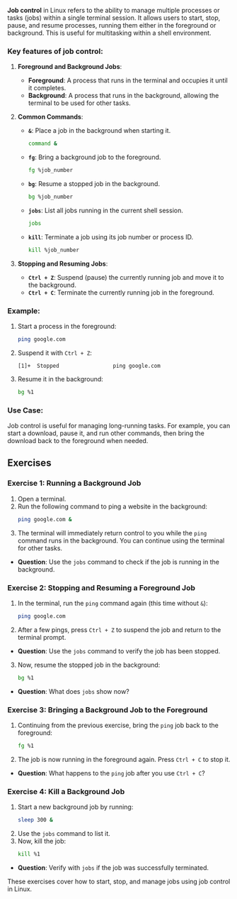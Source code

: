 **Job control** in Linux refers to the ability to manage multiple processes or tasks (jobs) within a single terminal session. It allows users to start, stop, pause, and resume processes, running them either in the foreground or background. This is useful for multitasking within a shell environment.

### Key features of job control:
1. **Foreground and Background Jobs**:
   - **Foreground**: A process that runs in the terminal and occupies it until it completes.
   - **Background**: A process that runs in the background, allowing the terminal to be used for other tasks.

2. **Common Commands**:
   - **`&`**: Place a job in the background when starting it.
     ```bash
     command &
     ```
   - **`fg`**: Bring a background job to the foreground.
     ```bash
     fg %job_number
     ```
   - **`bg`**: Resume a stopped job in the background.
     ```bash
     bg %job_number
     ```
   - **`jobs`**: List all jobs running in the current shell session.
     ```bash
     jobs
     ```
   - **`kill`**: Terminate a job using its job number or process ID.
     ```bash
     kill %job_number
     ```
   
3. **Stopping and Resuming Jobs**:
   - **`Ctrl + Z`**: Suspend (pause) the currently running job and move it to the background.
   - **`Ctrl + C`**: Terminate the currently running job in the foreground.

### Example:
1. Start a process in the foreground:
   ```bash
   ping google.com
   ```
2. Suspend it with `Ctrl + Z`:
   ```
   [1]+  Stopped                 ping google.com
   ```
3. Resume it in the background:
   ```bash
   bg %1
   ```

### Use Case:
Job control is useful for managing long-running tasks. For example, you can start a download, pause it, and run other commands, then bring the download back to the foreground when needed.

## Exercises

### Exercise 1: Running a Background Job
1. Open a terminal.
2. Run the following command to ping a website in the background:
   ```bash
   ping google.com &
   ```
3. The terminal will immediately return control to you while the `ping` command runs in the background. You can continue using the terminal for other tasks.

- **Question**: Use the `jobs` command to check if the job is running in the background.

### Exercise 2: Stopping and Resuming a Foreground Job
1. In the terminal, run the `ping` command again (this time without `&`):
   ```bash
   ping google.com
   ```
2. After a few pings, press `Ctrl + Z` to suspend the job and return to the terminal prompt.

- **Question**: Use the `jobs` command to verify the job has been stopped.

3. Now, resume the stopped job in the background:
   ```bash
   bg %1
   ```
- **Question**: What does `jobs` show now?

### Exercise 3: Bringing a Background Job to the Foreground
1. Continuing from the previous exercise, bring the `ping` job back to the foreground:
   ```bash
   fg %1
   ```
2. The job is now running in the foreground again. Press `Ctrl + C` to stop it.

- **Question**: What happens to the `ping` job after you use `Ctrl + C`?

### Exercise 4: Kill a Background Job
1. Start a new background job by running:
   ```bash
   sleep 300 &
   ```
2. Use the `jobs` command to list it.
3. Now, kill the job:
   ```bash
   kill %1
   ```

- **Question**: Verify with `jobs` if the job was successfully terminated.

These exercises cover how to start, stop, and manage jobs using job control in Linux.
